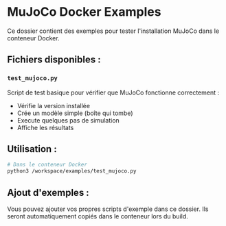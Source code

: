 # MuJoCo Docker Examples

Ce dossier contient des exemples pour tester l'installation MuJoCo dans le conteneur Docker.

## Fichiers disponibles :

### `test_mujoco.py`
Script de test basique pour vérifier que MuJoCo fonctionne correctement :
- Vérifie la version installée
- Crée un modèle simple (boîte qui tombe)
- Execute quelques pas de simulation
- Affiche les résultats

## Utilisation :

```bash
# Dans le conteneur Docker
python3 /workspace/examples/test_mujoco.py
```

## Ajout d'exemples :

Vous pouvez ajouter vos propres scripts d'exemple dans ce dossier. Ils seront automatiquement copiés dans le conteneur lors du build.